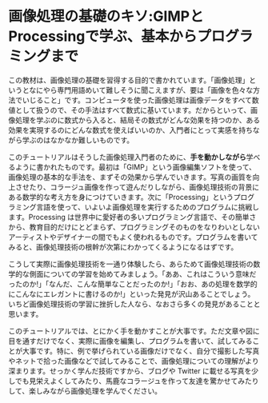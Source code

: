 画像処理の基礎のキソ:GIMPとProcessingで学ぶ、基本からプログラミングまで
=======================================================================

この教材は、画像処理の基礎を習得する目的で書かれています。「画像処理」というとなにやら専門用語めいて難しそうに聞こえますが、要は「画像を色々な方法でいじること」です。コンピュータを使った画像処理は画像データをすべて数値として扱うので、その手法はすべて数式に基いています。だからといって、画像処理を学ぶのに数式から入ると、結局その数式がどんな効果を持つのか、ある効果を実現するのにどんな数式を使えばいいのか、入門者にとって実感を持ちながら学ぶのはなかなか難しいものです。

このチュートリアルはそうした画像処理入門者のために、**手を動かしながら**学べるように書かれたものです。最初は「GIMP」という画像編集ソフトを使って、画像処理の基本的な手法を、まずその効果から学んでいきます。写真の画質を向上させたり、コラージュ画像を作って遊んだりしながら、画像処理技術の背景にある数学的な考え方を身につけていきます。次に「Processing」というプログラミング言語を使って、いよいよ画像処理を実行するためのプログラムに挑戦します。Processing は世界中に愛好者の多いプログラミング言語で、その簡単さから、教育目的だけにとどまらず、プログラミングそのものをなりわいとしないアーティストやデザイナーの間でもよく使われるものです。プログラムを書いてみると、画像処理技術の根幹が次第にわかってくるようになるはずです。

こうして実際に画像処理技術を一通り体験したら、あらためて画像処理技術の数学的な側面についての学習を始めてみましょう。「ああ、これはこういう意味だったのか!」「なんだ、こんな簡単なことだったのか!」「おお、あの処理を数学的にこんなにエレガントに書けるのか!」といった発見が沢山あることでしょう。いちど画像処理技術の学習に挫折した人なら、なおさら多くの発見があることと思います。

このチュートリアルでは、とにかく手を動かすことが大事です。ただ文章や図に目を通すだけでなく、実際に画像を編集し、プログラムを書いて、試してみることが大事です。特に、例で挙げられている画像だけでなく、自分で撮影した写真やネットで拾った画像などで試してみることで、画像処理についての理解がより深まります。せっかく学んだ技術ですから、ブログや Twitter に載せる写真を少しでも見栄えよくしてみたり、馬鹿なコラージュを作って友達を驚かせてみたりして、楽しみながら画像処理を学んでください。
